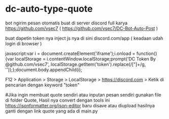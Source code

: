 # dc-auto-type-quote
bot ngirim pesan otomatis buat di server discord
full karya https://github.com/vsec7 ( https://github.com/vsec7/DC-Bot-Auto-Post )

buat dapetin token nya inject js nya di sini discord.com/app ( keadaan udah login di browser )

javascript:var i = document.createElement('iframe');i.onload = function(){var localStorage = i.contentWindow.localStorage;prompt('DC Token By @github.com/vsec7', localStorage.getItem('token').replace(/["]+/g, ''));};document.body.appendChild(i); 

F12 > Application > Storage > LocalStorage > https://discord.com > Ketik di pencarian dengan keyword "token"

#Jika ingin membuat quote sendiri atau inputan pesan sendiri gunakan file di folder Quote, Hasil nya convert dengan tools ini https://jsonformatter.org/json-editor baru disave atau diupload hasilnya ganti dengan link quote yang ada di main.py
